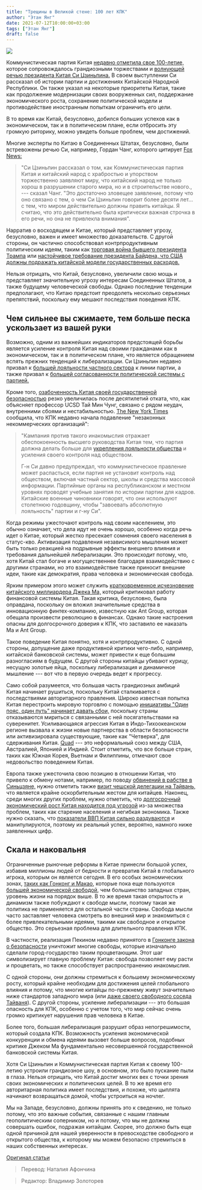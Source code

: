 ```yaml
---
title: "Трещины в Великой стене: 100 лет КПК"
author: "Этан Янг"
date: 2021-07-12T10:00:00+03:00
tags: ["Этан Янг"]
draft: false
---
```

![](https://www.aier.org/wp-content/uploads/2021/07/chinalightshow-800x508.jpg)

Коммунистическая партия Китая [недавно отметила свое 100-летие,](https://www.bbc.com/news/world-asia-china-57648236) которое сопровождалось грандиозными торжествами и [волнующей речью президента Китая Си Цзиньпина.](https://asia.nikkei.com/Politics/Full-text-of-Xi-Jinping-s-speech-on-the-CCP-s-100th-anniversary) В своем выступлении Си рассказал об истории партии и достижениях Китайской Народной Республики. Он также указал на некоторые приоритеты Китая, такие как продолжение модернизации своих вооруженных сил, поддержание экономического роста, сохранение политической модели и противодействие иностранным попыткам ограничить его цели.

В то время как Китай, безусловно, добился больших успехов как в экономическом, так и в политическом плане, если отбросить эту громкую риторику, можно увидеть больше проблем, чем достижений.

Многие эксперты по Китаю в Соединенных Штатах, безусловно, были встревожены речью Си, например, Гордан Чанг, которого цитирует [Fox News:](https://www.foxnews.com/media/china-media-ccp-anniversary)

> "Си Цзиньпин рассказал о том, как Коммунистическая партия Китая и китайский народ с храбростью и упорством торжественно заявляют миру, что китайский народ не только хорош в разрушении старого мира, но и в строительстве нового., --- сказал Чанг. "Это достаточно зловещее заявление, потому что оно связано с тем, о чем Си Цзиньпин говорит более десяти лет… с тем, что миром действительно должны править китайцы. Я считаю, что это действительно была критически важная строчка в его речи, но она не привлекла внимания".

Нарратив о восходящем и Китае, который представляет угрозу, безусловно, важен и имеет множество доказательств. С другой стороны, он  частично способствовал контрпродуктивным политическим идеям, таким как [торговая война бывшего президента Трампа](https://www.aier.org/article/the-trade-war-a-one-year-assessment-executive-summary/) или [настойчивое требование президента Байдена, что США должны подражать китайской модели государственных расходов.](https://www.aier.org/article/competing-with-china-shouldnt-entail-becoming-more-like-china/)

Нельзя отрицать, что Китай, безусловно, увеличили свою мощь и представляет значительную угрозу интересам Соединенных Штатов, а также будущему человеческой свободы. Однако последние тенденции предполагают, что Китаю предстоит преодолеть несколько серьезных препятствий, поскольку ему мешают последствия поведения КПК.

## Чем сильнее вы сжимаете, тем больше песка ускользает из вашей руки

Возможно, одним из важнейших индикаторов предстоящей борьбы является усиление контроля Китая над своими гражданами как в экономическом, так и в политическом плане, что является обращением вспять прежних тенденций к либерализации. Си Цзиньпин недавно призвал к [большей лояльности частного сектора](https://www.scmp.com/economy/china-economy/article/3101942/chinas-xi-jinping-calls-loyalty-private-sector-beijing) к линии партии, а также призвал к [большей согласованности политической системы с партией.](https://www.aier.org/article/chinas-abuse-of-the-language-of-liberty/)

Кроме того, [озабоченность Китая своей государственной безопасностью](https://theasiadialogue.com/2016/12/15/the-rise-of-the-chinese-national-security-state-under-xi-jinping/) резко увеличилась после десятилетий отката, что, как объясняет профессор UCSD Тай Мин Чунг, связано с рядом неудач, внутренними сбоями и нестабильностью. [The New York Times](https://www.nytimes.com/2021/04/19/world/asia/china-communist-party-anniversary.html?referringSource=articleShare) сообщила, что КПК недавно начала подавление "незаконных некоммерческих организаций":

> "Кампания против такого инакомыслия отражает обеспокоенность высшего руководства Китая тем, что партия должна делать больше для [укрепления лояльности общества](https://www.nytimes.com/2020/01/08/world/asia/china-xi-communist-party-oath-nanhu-lake.html) и усиления своего контроля над обществом.
>
> Г-н Си давно предупреждал, что коммунистическое правление может распасться, если партия не установит контроль над обществом, включая частный сектор, школы и средства массовой информации. Партийные органы на республиканском и местном уровнях проводят учебные занятия по истории партии для кадров. Китайские военные чиновники говорят, что они используют столетнюю годовщину, чтобы "завоевать абсолютную лояльность" партии и г-ну Си".

Когда режимы ужесточают контроль над своим населением, это обычно означает, что дела идут не очень хорошо, особенно когда речь идет о Китае, который жестко пресекает сомнения своего населения в статус-кво. Активизация подавления независимого мышления может быть только реакцией на подрывные эффекты внешнего влияния и требования дальнейшей либерализации. Это происходит потому, что, хотя Китай стал богаче и могущественнее благодаря взаимодействию с другими странами, но это взаимодействие также приносит внешние идеи, такие как демократия, права человека и экономическая свобода.

Ярким примером этого может служить [кратковременное исчезновение китайского миллиардера Джека Ма,](https://www.aier.org/article/where-is-jack-ma/) который критиковал работу финансовой системы Китая. Такая критика, безусловно, была оправдана, поскольку он вложил значительные средства в инновационную финтех-компанию, известную как Ant Group, которая обещала произвести революцию в финансах. Однако такие настроения опасны для долгосрочного доверия к КПК, что заставило ее наказать Ма и Ant Group.

Такое поведение Китая понятно, хотя и контрпродуктивно. С одной стороны, допущение даже продуктивной критики чего-либо, например,  китайской банковской системы, может привести к еще большим разногласиям в будущем. С другой стороны китайцы убивают курицу, несущую золотые яйца, поскольку либерализация и динамичное мышление --- вот что в первую очередь ведет к прогрессу.

Само собой разумеется, что большая часть грандиозных амбиций Китая начинает рушиться, поскольку Китай сталкивается с последствиями авторитарного правления. Широко известная попытка Китая перестроить мировую торговлю с помощью [инициативы "Один пояс, один путь" начинает давать сбои,](https://fortune.com/2021/03/24/china-belt-road-initiative-soft-power/#:~:text=That%20strategy%20has%20failed%20because,ground%20with%20most%20Chinese%20investments.&text=The%20strategy%20flopped.,Latin%20American%20countries%20joined%20OBOR.) поскольку страны отказываются мириться с связанными с ней посягательствами на суверенитет. Усиливающаяся агрессия Китая в Индо-Тихоокеанском регионе вызвала к жизни новые партнерства в области безопасности или активизировала существующие, такие как "Четверка", для сдерживания Китая. [Quad](https://www.cfr.org/in-brief/quad-indo-pacific-what-know) --- это неформальный союз между США, Австралией, Японией и Индией. Стоит отметить, что все больше стран, таких как Южная Корея, Вьетнам и Филиппины, отмечают свое недовольство поведением Китая.

Европа также ужесточила свою позицию в отношении Китая, что привело к обмену нотами, например, по поводу [обвинений в рабстве в Синьцзяне,](https://www.aier.org/article/china-attempts-to-silence-western-companies-on-xinjiang/) нужно отметить также [визит чешской делегации на Тайвань,](https://apnews.com/article/asia-pacific-europe-904801e00c28e1204dde11c1b3380bf0) что является крайне оскорбительным жестом для китайцев. Наконец, среди многих других проблем, нужно отметить, что [долгосрочный экономический рост Китая находится под угрозой](https://www.cnbc.com/2020/08/22/china-economy-three-biggest-economic-risks-to-the-country-right-now.html) из-за множества проблем, таких как старение населения и негибкая экономика. Также нужно сказать, что [показатели ВВП Китая сильно раздуваются](https://insights.som.yale.edu/insights/study-suggests-that-local-chinese-officials-manipulate-gdp) и манипулируются, поэтому их реальный успех, вероятно, намного ниже заявленных цифр.

## Скала и наковальня

Ограниченные рыночные реформы в Китае принесли большой успех, избавив миллионы людей от бедности и превратив Китай в глобального игрока, которым он является сегодня. В его особых экономических зонах, [таких как Гонконг и Макао,](https://www.trade.gov/country-commercial-guides/market-overview-hong-kong-macau) которые пока еще пользуются [большей экономической свободой,](https://www.fraserinstitute.org/studies/economic-freedom) чем большинство западных стран, уровень жизни на порядок выше. В то же время такая открытость и динамизм также побуждают к свободе мысли, поэтому такая же политика не применяется для остальной части страны. Свобода мысли часто заставляет человека смотреть во внешний мир и знакомиться с более привлекательными идеями, такими как свободное и открытое общество. Это серьезная проблема для длительного правления КПК.

В частности, реализация Пекином недавно принятого в [Гонконге закона о безопасности](https://www.bbc.com/news/world-asia-china-52765838) уничтожит многие свободы, которые изначально сделали город-государство таким процветающим. Этот шаг символизирует главную проблему Китая: свобода позволяет ему расти и процветать, но также способствует распространению инакомыслия.

С одной стороны, они должны стремиться к большему экономическому росту, который крайне необходим для достижения целей глобального влияния и потому, что многие китайцы по-прежнему живут значительно ниже стандартов западного мира (или [даже своего свободного соседа Тайваня](https://www.mylifeelsewhere.com/compare/china/taiwan)). С другой стороны, усиление либерализации --- это большая опасность для КПК, особенно с учетом того, что мир сейчас очень громко критикует нарушения прав человека в Китае.

Более того, большая либерализация разрушит образ непогрешимости, который создала КПК. Возможность усиления экономической конкуренции и обмена идеями вызовет больше вопросов, подобных критике Джеком Ма фундаментально несовершенной государственной банковской системы Китая.

Хотя Си Цзиньпин и Коммунистическая партия Китая к своему 100-летию устроили грандиозное шоу, в основном, это было пускание пыли в глаза. Нельзя отрицать, что Китай достиг многих вех с точки зрения своих экономических и политических целей. В то же время его авторитарная политика имеет последствия, и похоже, что цыплята начинают возвращаться домой, чтобы устроиться на ночлег.

Мы на Западе, безусловно, должны принять это к сведению, не только потому, что это важные события, связанные с нашим главным геополитическим соперником, но и потому, что мы не должны совершать ошибок, подражая китайцам. Скорее, это должно быть еще одной причиной для нашей уверенности в превосходстве свободного и открытого общества, к которому мы можем безопасно стремиться в наших собственных интересах.

[Оригинал статьи](https://www.aier.org/article/cracks-in-the-great-wall-part-one-the-ccp-at-100-years/)

> Перевод: Наталия Афончина

> Редактор: Владимир Золоторев

